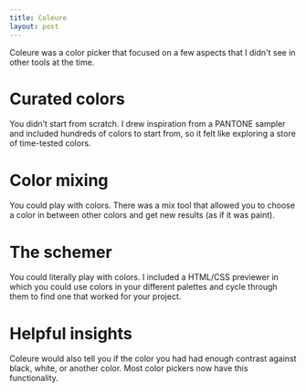 ```yaml
---
title: Coleure
layout: post
---
```


Coleure was a color picker that focused on a few aspects that I didn't see in other
tools at the time.

# Curated colors

You didn’t start from scratch. I drew inspiration from a PANTONE sampler and included
hundreds of colors to start from, so it felt like exploring a store of time-tested colors.

# Color mixing

You could play with colors. There was a mix tool that allowed you to choose a color in
between other colors and get new results (as if it was paint).

# The schemer

You could literally play with colors. I included a HTML/CSS previewer in which you could use
colors in your different palettes and cycle through them to find one that worked for your
project.

# Helpful insights

Coleure would also tell you if the color you had had enough contrast against
black, white, or another color. Most color pickers now have this functionality.
